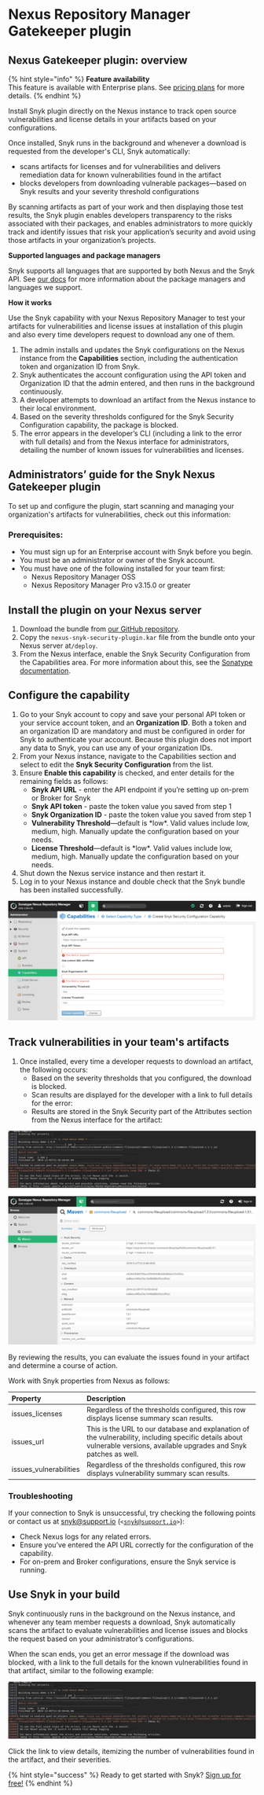 # Nexus Repository Manager Gatekeeper plugin

## **Nexus Gatekeeper plugin: overview**

{% hint style="info" %}
**Feature availability**  
This feature is available with Enterprise plans. See [pricing plans](https://snyk.io/plans/) for more details.
{% endhint %}

Install Snyk plugin directly on the Nexus instance to track open source vulnerabilities and license details in your artifacts based on your configurations.

Once installed, Snyk runs in the background and whenever a download is requested from the developer's CLI, Snyk automatically:

* scans artifacts for licenses and for vulnerabilities and delivers remediation data for known vulnerabilities found in the artifact
* blocks developers from downloading vulnerable packages—based on Snyk results and your severity threshold configurations

By scanning artifacts as part of your work and then displaying those test results, the Snyk plugin enables developers transparency to the risks associated with their packages, and enables administrators to more quickly track and identify issues that risk your application’s security and avoid using those artifacts in your organization’s projects.

**Supported languages and package managers**

Snyk supports all languages that are supported by both Nexus and the Snyk API. See [our docs](https://snyk.docs.apiary.io/#reference/test/) for more information about the package managers and languages we support.

**How it works**

Use the Snyk capability with your Nexus Repository Manager to test your artifacts for vulnerabilities and license issues at installation of this plugin and also every time developers request to download any one of them.

1. The admin installs and updates the Snyk configurations on the Nexus instance from the **Capabilities** section, including the authentication token and organization ID from Snyk.
2. Snyk authenticates the account configuration using the API token and Organization ID that the admin entered, and then runs in the background continuously.
3. A developer attempts to download an artifact from the Nexus instance to their local environment.
4. Based on the severity thresholds configured for the Snyk Security Configuration capability, the package is blocked.
5. The error appears in the developer’s CLI \(including a link to the error with full details\) and from the Nexus interface for administrators, detailing the number of known issues for vulnerabilities and licenses.

## Administrators’ guide for the Snyk Nexus Gatekeeper plugin

To set up and configure the plugin, start scanning and managing your organization's artifacts for vulnerabilities, check out this information:

### Prerequisites:

* You must sign up for an Enterprise account with Snyk before you begin.
* You must be an administrator or owner of the Snyk account.
* You must have one of the following installed for your team first:
  * Nexus Repository Manager OSS
  * Nexus Repository Manager Pro v3.15.0 or greater

## Install the plugin on your Nexus server

1. Download the bundle from [our GitHub repository](https://github.com/snyk/nexus-snyk-security-plugin/releases).
2. Copy the `nexus-snyk-security-plugin.kar` file from the bundle onto your Nexus server at`/deploy`.
3. From the Nexus interface, enable the Snyk Security Configuration from the Capabilities area. For more information about this, see the [Sonatype documentation](https://help.sonatype.com/repomanager2/configuration/accessing-and-configuring-capabilities).

## **Configure the capability**

1. Go to your Snyk account to copy and save your personal API token or your service account token, and an **Organization ID**. Both a token and an organization ID are mandatory and must be configured in order for Snyk to authenticate your account. Because this plugin does not import any data to Snyk, you can use any of your organization IDs.
2. From your Nexus instance, navigate to the Capabilities section and select to edit the **Snyk Security Configuration** from the list.
3. Ensure **Enable this capability** is checked, and enter details for the remaining fields as follows:
   * **Snyk API URL** - enter the API endpoint if you’re setting up on-prem or Broker for Snyk
   * **Snyk API token** - paste the token value you saved from step 1
   * **Snyk Organization ID** - paste the token value you saved from step 1
   * **Vulnerability Threshold**—default is \*low\*. Valid values include low, medium, high. Manually update the configuration based on your needs.
   * **License Threshold**—default is \*low\*. Valid values include low, medium, high. Manually update the configuration based on your needs. 
4. Shut down the Nexus service instance and then restart it. 
5. Log in to your Nexus instance and double check that the Snyk bundle has been installed successfully.

![](../../.gitbook/assets/uuid-9745b82a-ed7e-bce0-75dd-0070514f274d-en.png/)

## Track vulnerabilities in your team's artifacts

1. Once installed, every time a developer requests to download an artifact, the following occurs:
   * Based on the severity thresholds that you configured, the download is blocked.
   * Scan results are displayed for the developer with a link to full details for the error:
   * Results are stored in the Snyk Security part of the Attributes section from the Nexus interface for the artifact:

![](../../.gitbook/assets/uuid-a2c354a2-21ca-bdfb-7862-a2ef26eec59e-en.png/)

![](../../.gitbook/assets/image%20%2833%29.png/)

By reviewing the results, you can evaluate the issues found in your artifact and determine a course of action.

Work with Snyk properties from Nexus as follows:

| **Property** | **Description** |
| :--- | :--- |
| issues\_licenses | Regardless of the thresholds configured, this row displays license summary scan results. |
| issues\_url | This is the URL to our database and explanation of the vulnerability, including specific details about vulnerable versions, available upgrades and Snyk patches as well. |
| issues\_vulnerabilities | Regardless of the thresholds configured, this row displays vulnerability summary scan results. |

### Troubleshooting

If your connection to Snyk is unsuccessful, try checking the following points or contact us at snyk@support.io \(`<`[`snyk@support.io`](mailto:snyk@support.io)`>`\):

* Check Nexus logs for any related errors.
* Ensure you’ve entered the API URL correctly for the configuration of the capability.
* For on-prem and Broker configurations, ensure the Snyk service is running.

## **Use Snyk in your build**

Snyk continuously runs in the background on the Nexus instance, and whenever any team member requests a download, Snyk automatically scans the artifact to evaluate vulnerabilities and license issues and blocks the request based on your administrator’s configurations.

When the scan ends, you get an error message if the download was blocked, with a link to the full details for the known vulnerabilities found in that artifact, similar to the following example:

![](../../.gitbook/assets/uuid-a2c354a2-21ca-bdfb-7862-a2ef26eec59e-en.png/)

Click the link to view details, itemizing the number of vulnerabilities found in the artifact, and their severities.

{% hint style="success" %}
Ready to get started with Snyk? [Sign up for free!](https://snyk.io/login?cta=sign-up&loc=footer&page=support_docs_page)
{% endhint %}

